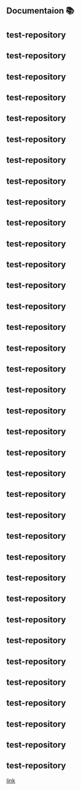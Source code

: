 ## Documentaion 📚
## test-repository
## test-repository
## test-repository
## test-repository
## test-repository
## test-repository
## test-repository
## test-repository
## test-repository
## test-repository
## test-repository
## test-repository
## test-repository
## test-repository
## test-repository
## test-repository
## test-repository
## test-repository
## test-repository
## test-repository
## test-repository
## test-repository
## test-repository
## test-repository
## test-repository
## test-repository
## test-repository
## test-repository
## test-repository
## test-repository
## test-repository
## test-repository
## test-repository
## test-repository
## test-repository
## test-repository
[link](##documentation)

